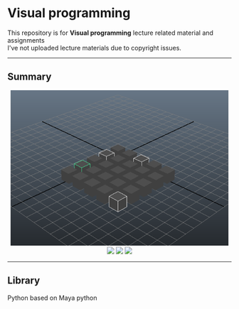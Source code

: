 # Visual programming

This repository is for **Visual programming** lecture related material and assignments  
I've not uploaded lecture materials due to copyright issues.  

---
## Summary
<p align = "center">
<img src = "./Chapter 02. Select Objects/img/random_select.PNG", height = 350></img>
<img src = "./img/Screenshot_01.PNG", height = 350></img>
<img src = "./img/Screenshot_assignment3.PNG", height = 350></img>
<img src = "./img/캡처.PNG", height = 350></img>
</p>

---

## Library
Python based on Maya python  
